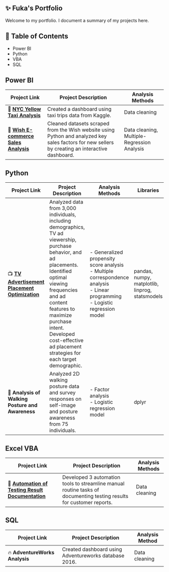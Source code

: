 ## ✨ Fuka's Portfolio
Welcome to my portfolio. I document a summary of my projects here.

## 📑 Table of Contents
- Power BI
- Python
- VBA
- SQL

## Power BI
| Project Link | Project Description | Analysis Methods |
|-------------|----------------------|------------------|
| 🚕 **[NYC Yellow Taxi Analysis](https://github.com/Fukachandebug/NYC-Yellow-Tax-Analysis)** | Created a dashboard using taxi trips data from Kaggle. | Data cleaning |
| 👙 **[Wish E-commerce Sales Analysis](https://github.com/Fukachandebug/E-commerce-Sales-Analysis.git)** | Cleaned datasets scraped from the Wish website using Python and analyzed key sales factors for new sellers by creating an interactive dashboard. | Data cleaning, Multiple-Regression Analysis |


## Python

| Project Link | Project Description | Analysis Methods | Libraries |
|-------------|----------------------|------------------|-----------|
| 📺 **[TV Advertisement Placement Optimization](https://github.com/Fukachandebug/TV-Advertising-Analysis.git)** | Analyzed data from 3,000 individuals, including demographics, TV ad viewership, purchase behavior, and ad placements. Identified optimal viewing frequencies and ad content features to maximize purchase intent. Developed cost-effective ad placement strategies for each target demographic. | - Generalized propensity score analysis  <br> - Multiple correspondence analysis  <br> - Linear programming  <br> - Logistic regression model | pandas, numpy, matplotlib, linprog, statsmodels |
| 🚶 **Analysis of Walking Posture and Awareness** | Analyzed 2D walking posture data and survey responses on self-image and posture awareness from 75 individuals. | - Factor analysis  <br> - Logistic regression model | dplyr |


## Excel VBA

| Project Link | Project Description | Analysis Methods |
|-------------|----------------------|------------------|
| 📖 **[Automation of Testing Result Documentation](https://github.com/Fukachandebug/Automation-of-Testing-Result-Documentation.git)** | Developed 3 automation tools to streamline manual routine tasks of documenting testing results for customer reports. | Data cleaning |

## SQL

| Project Link | Project Description | Analysis Method |
|--------------|---------------------|------|
| 🔥 **AdventureWorks Analysis** | Created dashboard using Adventureworks database 2016. | Data cleaning |



